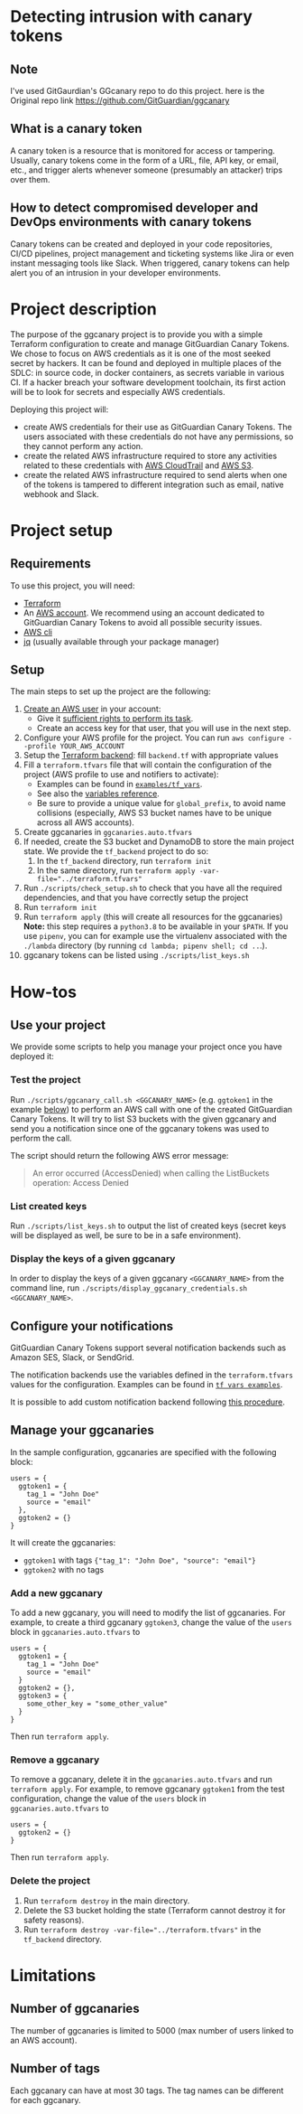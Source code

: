 # Detecting intrusion with canary tokens

## Note
I've used GitGaurdian's GGcanary repo to do this project.
here is the Original repo link https://github.com/GitGuardian/ggcanary

## What is a canary token

A canary token is a resource that is monitored for access or tampering. Usually, canary tokens come in the form of a URL, file, API key, or email, etc., and trigger alerts whenever someone (presumably an attacker) trips over them.

## How to detect compromised developer and DevOps environments with canary tokens

Canary tokens can be created and deployed in your code repositories, CI/CD pipelines, project management and ticketing systems like Jira or even instant messaging tools like Slack. When triggered, canary tokens can help alert you of an intrusion in your developer environments.

# Project description

The purpose of the ggcanary project is to provide you with a simple Terraform configuration to create and manage GitGuardian Canary Tokens. We chose to focus on AWS credentials as it is one of the most seeked secret by hackers. It can be found and deployed in multiple places of the SDLC: in source code, in docker containers, as secrets variable in various CI. If a hacker breach your software development toolchain, its first action will be to look for secrets and especially AWS credentials.

Deploying this project will:

- create AWS credentials for their use as GitGuardian Canary Tokens. The users associated with these credentials do not have any permissions, so they cannot perform any action.
- create the related AWS infrastructure required to store any activities related to these credentials with [AWS CloudTrail](https://aws.amazon.com/cloudtrail/) and [AWS S3](https://aws.amazon.com/s3/).
- create the related AWS infrastructure required to send alerts when one of the tokens is tampered to different integration such as email, native webhook and Slack.

# Project setup

## Requirements

To use this project, you will need:

- [Terraform](https://learn.hashicorp.com/tutorials/terraform/install-cli)
- An [AWS account](https://aws.amazon.com/premiumsupport/knowledge-center/create-and-activate-aws-account/). We recommend using an account dedicated to GitGuardian Canary Tokens to avoid all possible security issues.
- [AWS cli](https://docs.aws.amazon.com/cli/latest/userguide/getting-started-install.html)
- [jq](https://stedolan.github.io/jq/) (usually available through your package manager)

## Setup

The main steps to set up the project are the following:

1. [Create an AWS user](https://docs.aws.amazon.com/IAM/latest/UserGuide/id_users_create.html) in your account:
   - Give it [sufficient rights to perform its task](./docs/deploy_user_rights.md).
   - Create an access key for that user, that you will use in the next step.
2. Configure your AWS profile for the project. You can run `aws configure --profile YOUR_AWS_ACCOUNT`
3. Setup the [Terraform backend](https://www.terraform.io/language/settings/backends/configuration): fill `backend.tf` with appropriate values
4. Fill a `terraform.tfvars` file that will contain the configuration of the project (AWS profile to use and notifiers to activate):
   - Examples can be found in [`examples/tf_vars`](./examples/tf_vars).
   - See also the [variables reference](./docs/variables_reference.md).
   - Be sure to provide a unique value for `global_prefix`, to avoid name collisions (especially, AWS S3 bucket names have to be unique across all AWS accounts).
5. Create ggcanaries in `ggcanaries.auto.tfvars`
6. If needed, create the S3 bucket and DynamoDB to store the main project state. We provide the `tf_backend` project to do so:
   1. In the `tf_backend` directory, run `terraform init`
   2. In the same directory, run `terraform apply -var-file="../terraform.tfvars"`
7. Run `./scripts/check_setup.sh` to check that you have all the required dependencies, and that you have correctly setup the project
8. Run `terraform init`
9. Run `terraform apply` (this will create all resources for the ggcanaries)  
   **Note:** this step requires a `python3.8` to be available in your `$PATH`. If you use `pipenv`, you can for example use the virtualenv
   associated with the `./lambda` directory (by running `cd lambda; pipenv shell; cd ..`.).
10. ggcanary tokens can be listed using `./scripts/list_keys.sh`

# How-tos

## Use your project

We provide some scripts to help you manage your project once you have deployed it:

### Test the project

Run `./scripts/ggcanary_call.sh <GGCANARY_NAME>` (e.g. `ggtoken1` in the example [below](#mange-your-ggcanaries)) to perform an AWS call with one of the created GitGuardian Canary Tokens. It will try to list S3 buckets with the given ggcanary and send you a notification since one of the ggcanary tokens was used to perform the call.

The script should return the following AWS error message:

> An error occurred (AccessDenied) when calling the ListBuckets operation: Access Denied

### List created keys

Run `./scripts/list_keys.sh` to output the list of created keys (secret keys will be displayed as well, be sure to be in a safe environment).

### Display the keys of a given ggcanary

In order to display the keys of a given ggcanary `<GGCANARY_NAME>` from the command line, run `./scripts/display_ggcanary_credentials.sh <GGCANARY_NAME>`.

## Configure your notifications

GitGuardian Canary Tokens support several notification backends such as Amazon SES, Slack, or SendGrid.

The notification backends use the variables defined in the `terraform.tfvars` values for the configuration.
Examples can be found in [`tf vars examples`](./examples/tfvars).

It is possible to add custom notification backend following [this procedure](./docs/how_to_add_a_notifier.md).

## Manage your ggcanaries

In the sample configuration, ggcanaries are specified with the following block:

```
users = {
  ggtoken1 = {
    tag_1 = "John Doe"
    source = "email"
  },
  ggtoken2 = {}
}
```

It will create the ggcanaries:

- `ggtoken1` with tags `{"tag_1": "John Doe", "source": "email"}`
- `ggtoken2` with no tags

### Add a new ggcanary

To add a new ggcanary, you will need to modify the list of ggcanaries. For example, to create a third ggcanary `ggtoken3`, change the value of the `users` block in `ggcanaries.auto.tfvars` to

```
users = {
  ggtoken1 = {
    tag_1 = "John Doe"
    source = "email"
  }
  ggtoken2 = {},
  ggtoken3 = {
    some_other_key = "some_other_value"
  }
}
```

Then run `terraform apply`.

### Remove a ggcanary

To remove a ggcanary, delete it in the `ggcanaries.auto.tfvars` and run `terraform apply`. For example, to remove ggcanary `ggtoken1` from the test configuration, change the value of the `users` block in `ggcanaries.auto.tfvars` to

```
users = {
  ggtoken2 = {}
}
```

Then run `terraform apply`.

### Delete the project

1. Run `terraform destroy` in the main directory.
2. Delete the S3 bucket holding the state (Terraform cannot destroy it for safety reasons).
3. Run `terraform destroy -var-file="../terraform.tfvars"` in the `tf_backend` directory.

# Limitations

## Number of ggcanaries

The number of ggcanaries is limited to 5000 (max number of users linked to an AWS account).

## Number of tags

Each ggcanary can have at most 30 tags. The tag names can be different for each ggcanary.


